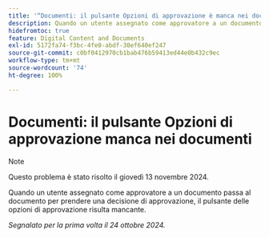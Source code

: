 ```yaml
---
title: '“Documenti: il pulsante Opzioni di approvazione è manca nei documenti”'
description: Quando un utente assegnato come approvatore a un documento passa al documento per prendere una decisione di approvazione, il pulsante delle opzioni di approvazione risulta mancante.
hidefromtoc: true
feature: Digital Content and Documents
exl-id: 5172fa74-f3bc-4fe0-abdf-30ef640ef247
source-git-commit: c0bf0412970cb1bab476b59413ed44e0b432c9ec
workflow-type: tm+mt
source-wordcount: '74'
ht-degree: 100%

---
```


# Documenti: il pulsante Opzioni di approvazione manca nei documenti

>[!NOTE]
>
>Questo problema è stato risolto il giovedì 13 novembre 2024.

Quando un utente assegnato come approvatore a un documento passa al documento per prendere una decisione di approvazione, il pulsante delle opzioni di approvazione risulta mancante.

_Segnalato per la prima volta il 24 ottobre 2024._
